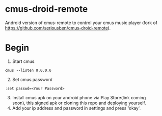 cmus-droid-remote
=================

Android version of cmus-remote to control your cmus music player (fork of https://github.com/seriousben/cmus-droid-remote).

Begin
=====

1. Start cmus
```
cmus --listen 0.0.0.0
```
2. Set cmus password
```
:set passwd=<Your Password>
```
3. Install cmus apk on your android phone via Play Store(link coming soon), [this signed apk](app/app.apk) or cloning this repo and deploying yourself. 
4. Add your ip address and password in settings and press 'okay'.
